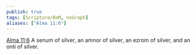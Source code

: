 ```yaml
---
publish: true
tags: [Scripture/BoM, noGraph]
aliases: ["Alma 11:6"]
---
```

[Alma 11:6](https://churchofjesuschrist.org/study/scriptures/bofm/alma/11?lang=eng&id=p6#p6) A senum of silver, an amnor of silver, an ezrom of silver, and an onti of silver.
